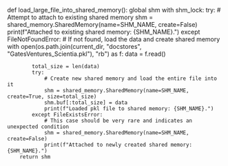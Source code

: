 def load_large_file_into_shared_memory():
    global shm
    with shm_lock:
        try:
            # Attempt to attach to existing shared memory
            shm = shared_memory.SharedMemory(name=SHM_NAME, create=False)
            print(f"Attached to existing shared memory: {SHM_NAME}.")
        except FileNotFoundError:
            # If not found, load the data and create shared memory
            with open(os.path.join(current_dir, "docstores", "GatesVentures_Scientia.pkl"), "rb") as f:
                data = f.read()

            total_size = len(data)
            try:
                # Create new shared memory and load the entire file into it
                shm = shared_memory.SharedMemory(name=SHM_NAME, create=True, size=total_size)
                shm.buf[:total_size] = data
                print(f"Loaded pkl file to shared memory: {SHM_NAME}.")
            except FileExistsError:
                # This case should be very rare and indicates an unexpected condition
                shm = shared_memory.SharedMemory(name=SHM_NAME, create=False)
                print(f"Attached to newly created shared memory: {SHM_NAME}.")
        return shm
